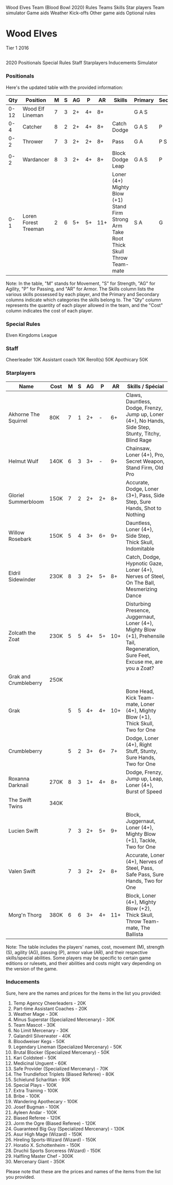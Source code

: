 ﻿
Wood Elves Team (Blood Bowl 2020)
Rules
Teams
Skills
Star players
Team simulator
Game aids
Weather
Kick-offs
Other game aids
Optional rules
# Wood Elves
Tier 1
2016
## 
2020
Positionals
Special Rules
Staff
Starplayers
Inducements
Simulator
### Positionals
Here's the updated table with the provided information:

| Qty  | Position            | M | S | AG | P | AR | Skills                                 | Primary | Secondary | Cost |
| ---- | ------------------- | - | - | -- | - | -- | -------------------------------------- | ------- | --------- | ---- |
| 0-12 | Wood Elf Lineman    | 7 | 3 | 2+ | 4+ | 8+ |                                        | G A S   |           | 70K  |
| 0-4  | Catcher             | 8 | 2 | 2+ | 4+ | 8+ | Catch<br>Dodge                         | G A S   | P         | 90K  |
| 0-2  | Thrower             | 7 | 3 | 2+ | 2+ | 8+ | Pass                                   | G A     | P S       | 95K  |
| 0-2  | Wardancer           | 8 | 3 | 2+ | 4+ | 8+ | Block<br>Dodge<br>Leap                 | G A S   | P         | 125K |
| 0-1  | Loren Forest Treeman| 2 | 6 | 5+ | 5+ | 11+| Loner (4+)<br>Mighty Blow (+1)<br>Stand Firm<br>Strong Arm<br>Take Root<br>Thick Skull<br>Throw Team-mate | S A | G         | 120K |

Note: In the table, "M" stands for Movement, "S" for Strength, "AG" for Agility, "P" for Passing, and "AR" for Armor. The Skills column lists the various skills possessed by each player, and the Primary and Secondary columns indicate which categories the skills belong to. The "Qty" column represents the quantity of each player allowed in the team, and the "Cost" column indicates the cost of each player.
### Special Rules
Elven Kingdoms League
### Staff
Cheerleader
10K
Assistant coach
10K
Reroll(s)
50K
Apothicary
50K
### Starplayers
Name | Cost | M | S | AG | P | AR | Skills / Spécial
---|---|---|---|---|---|---|---
Akhorne The Squirrel | 80K | 7 | 1 | 2+ | - | 6+ | Claws, Dauntless, Dodge, Frenzy, Jump up, Loner (4+), No Hands, Side Step, Stunty, Titchy, Blind Rage
Helmut Wulf | 140K | 6 | 3 | 3+ | - | 9+ | Chainsaw, Loner (4+), Pro, Secret Weapon, Stand Firm, Old Pro
Gloriel Summerbloom | 150K | 7 | 2 | 2+ | 2+ | 8+ | Accurate, Dodge, Loner (3+), Pass, Side Step, Sure Hands, Shot to Nothing
Willow Rosebark | 150K | 5 | 4 | 3+ | 6+ | 9+ | Dauntless, Loner (4+), Side Step, Thick Skull, Indomitable
Eldril Sidewinder | 230K | 8 | 3 | 2+ | 5+ | 8+ | Catch, Dodge, Hypnotic Gaze, Loner (4+), Nerves of Steel, On The Ball, Mesmerizing Dance
Zolcath the Zoat | 230K | 5 | 5 | 4+ | 5+ | 10+ | Disturbing Presence, Juggernaut, Loner (4+), Mighty Blow (+1), Prehensile Tail, Regeneration, Sure Feet, Excuse me, are you a Zoat?
Grak and Crumbleberry | 250K |  |  |  |  |  | 
Grak |  | 5 | 5 | 4+ | 4+ | 10+ | Bone Head, Kick Team-mate, Loner (4+), Mighty Blow (+1), Thick Skull, Two for One
Crumbleberry |  | 5 | 2 | 3+ | 6+ | 7+ | Dodge, Loner (4+), Right Stuff, Stunty, Sure Hands, Two for One
Roxanna Darknail | 270K | 8 | 3 | 1+ | 4+ | 8+ | Dodge, Frenzy, Jump up, Leap, Loner (4+), Burst of Speed
The Swift Twins | 340K |  |  |  |  |  | 
Lucien Swift |  | 7 | 3 | 2+ | 5+ | 9+ | Block, Juggernaut, Loner (4+), Mighty Blow (+1), Tackle, Two for One
Valen Swift |  | 7 | 3 | 2+ | 2+ | 8+ | Accurate, Loner (4+), Nerves of Steel, Pass, Safe Pass, Sure Hands, Two for One
Morg'n Thorg | 380K | 6 | 6 | 3+ | 4+ | 11+ | Block, Loner (4+), Mighty Blow (+2), Thick Skull, Throw Team-mate, The Ballista

Note: The table includes the players' names, cost, movement (M), strength (S), agility (AG), passing (P), armor value (AR), and their respective skills/special abilities. Some players may be specific to certain game editions or rulesets, and their abilities and costs might vary depending on the version of the game.
### Inducements
Sure, here are the names and prices for the items in the list you provided:

1. Temp Agency Cheerleaders - 20K
2. Part-time Assistant Coaches - 20K
3. Weather Mage - 30K
4. Minus Superstar (Specialized Mercenary) - 30K
5. Team Mascot - 30K
6. No Limit Mercenary - 30K
7. Galandril Silverwater - 40K
8. Bloodweiser Kegs - 50K
9. Legendary Lineman (Specialized Mercenary) - 50K
10. Brutal Blocker (Specialized Mercenary) - 50K
11. Kari Coldsteel - 50K
12. Medicinal Unguent - 60K
13. Safe Provider (Specialized Mercenary) - 70K
14. The Trundlefoot Triplets (Biased Referee) - 80K
15. Schielund Scharlitan - 90K
16. Special Plays - 100K
17. Extra Training - 100K
18. Bribe - 100K
19. Wandering Apothecary - 100K
20. Josef Bugman - 100K
21. Ayleen Andar - 100K
22. Biased Referee - 120K
23. Jorm the Ogre (Biased Referee) - 120K
24. Guaranteed Big Guy (Specialized Mercenary) - 130K
25. Asur High Mage (Wizard) - 150K
26. Hireling Sports-Wizard (Wizard) - 150K
27. Horatio X. Schottenheim - 150K
28. Druchii Sports Sorceress (Wizard) - 150K
29. Halfling Master Chef - 300K
30. Mercenary Giant - 350K

Please note that these are the prices and names of the items from the list you provided.
